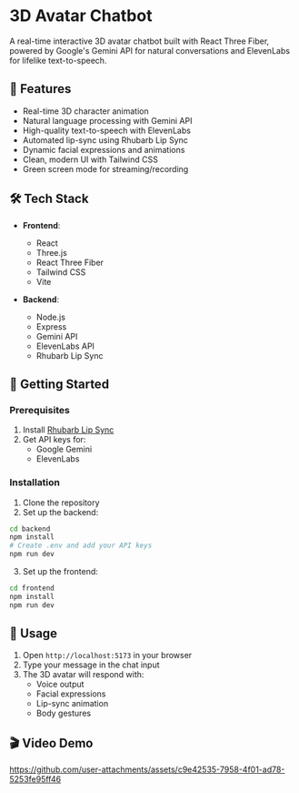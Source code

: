 # 3D Avatar Chatbot

A real-time interactive 3D avatar chatbot built with React Three Fiber, powered by Google's Gemini API for natural conversations and ElevenLabs for lifelike text-to-speech.

## 🌟 Features

- Real-time 3D character animation
- Natural language processing with Gemini API
- High-quality text-to-speech with ElevenLabs
- Automated lip-sync using Rhubarb Lip Sync
- Dynamic facial expressions and animations
- Clean, modern UI with Tailwind CSS
- Green screen mode for streaming/recording

## 🛠️ Tech Stack

- **Frontend**:
  - React
  - Three.js
  - React Three Fiber
  - Tailwind CSS
  - Vite

- **Backend**:
  - Node.js
  - Express
  - Gemini API
  - ElevenLabs API
  - Rhubarb Lip Sync

## 🚀 Getting Started

### Prerequisites

1. Install [Rhubarb Lip Sync](https://github.com/DanielSWolf/rhubarb-lip-sync/releases)
2. Get API keys for:
   - Google Gemini
   - ElevenLabs

### Installation

1. Clone the repository
2. Set up the backend:
```sh
cd backend
npm install
# Create .env and add your API keys
npm run dev
```

3. Set up the frontend:
```sh
cd frontend
npm install
npm run dev
```

## 💬 Usage

1. Open `http://localhost:5173` in your browser
2. Type your message in the chat input
3. The 3D avatar will respond with:
   - Voice output
   - Facial expressions
   - Lip-sync animation
   - Body gestures

## 🎬 Video Demo
https://github.com/user-attachments/assets/c9e42535-7958-4f01-ad78-5253fe95ff46


